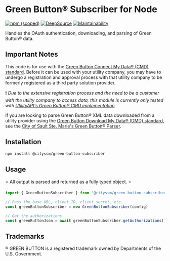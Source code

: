 # Green Button® Subscriber for Node

[![npm (scoped)](https://img.shields.io/npm/v/%40cityssm/green-button-subscriber)](https://www.npmjs.com/package/@cityssm/green-button-subscriber)
[![DeepSource](https://app.deepsource.com/gh/cityssm/node-green-button-subscriber.svg/?label=active+issues&show_trend=true&token=9oj_5qvTuBqQRgbaUdjUnjOv)](https://app.deepsource.com/gh/cityssm/node-green-button-subscriber/?ref=repository-badge)
[![Maintainability](https://api.codeclimate.com/v1/badges/d7942562aa48a93c896b/maintainability)](https://codeclimate.com/github/cityssm/node-green-button-subscriber/maintainability)

Handles the OAuth authentication, downloading, and parsing of Green Button® data.

## Important Notes

This code is for use with the
[Green Button Connect My Data® (CMD) standard](https://www.greenbuttonalliance.org/green-button-connect-my-data-cmd).
Before it can be used with your utility company, you may have to undergo
a registration and approval process with that utility company to be formerly
registered as a third party solution provider.

❗ _Due to the extensive registration process
and the need to be a customer with the utility company to access data,
this module is currently only tested with
[UtilityAPI's Green Button® CMD implementation](https://utilityapi.com/docs/greenbutton)._

If you are looking to parse Green Button® XML data downloaded from a utility provider
using the [Green Button Download My Data® (DMD) standard](https://www.greenbuttonalliance.org/green-button-download-my-data-dmd), see the
[City of Sault Ste. Marie's Green Button® Parser](https://github.com/cityssm/node-green-button-parser).

## Installation

```bash
npm install @cityssm/green-button-subscriber
```

## Usage

⭐ All output is parsed and returned as a fully typed object. ⭐

```javascript
import { GreenButtonSubscriber } from '@cityssm/green-button-subscriber'

// Pass the base URL, client ID, client secret, etc.
const greenButtonSubscriber = new GreenButtonSubscriber(config)

// Get the authorizations
const greenButtonJson = await greenButtonSubscriber.getAuthorizations()
```

## Trademarks

® GREEN BUTTON is a registered trademark owned by Departments of the U.S. Government.
